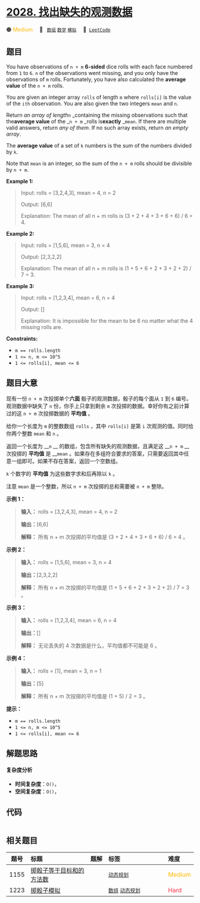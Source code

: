 # [2028. 找出缺失的观测数据](https://leetcode.com/problems/find-missing-observations)

🟠 <font color=#ffb800>Medium</font>&emsp; 🔖&ensp; [`数组`](/leetcode-js/outline/tag/array.md) [`数学`](/leetcode-js/outline/tag/math.md) [`模拟`](/leetcode-js/outline/tag/simulation.md)&emsp; 🔗&ensp;[`LeetCode`](https://leetcode.com/problems/find-missing-observations)

## 题目

You have observations of `n + m` **6-sided** dice rolls with each face
numbered from `1` to `6`. `n` of the observations went missing, and you only
have the observations of `m` rolls. Fortunately, you have also calculated the
**average value** of the `n + m` rolls.

You are given an integer array `rolls` of length `m` where `rolls[i]` is the
value of the `ith` observation. You are also given the two integers `mean` and
`n`.

Return _an array of length_`n` _containing the missing observations such that
the**average value** of the _`n + m` _rolls is**exactly** _`mean`. If there
are multiple valid answers, return _any of them_. If no such array exists,
return _an empty array_.

The **average value** of a set of `k` numbers is the sum of the numbers
divided by `k`.

Note that `mean` is an integer, so the sum of the `n + m` rolls should be
divisible by `n + m`.



**Example 1:**

> Input: rolls = [3,2,4,3], mean = 4, n = 2
> 
> Output: [6,6]
> 
> Explanation: The mean of all n + m rolls is (3 + 2 + 4 + 3 + 6 + 6) / 6 = 4.

**Example 2:**

> Input: rolls = [1,5,6], mean = 3, n = 4
> 
> Output: [2,3,2,2]
> 
> Explanation: The mean of all n + m rolls is (1 + 5 + 6 + 2 + 3 + 2 + 2) / 7 = 3.

**Example 3:**

> Input: rolls = [1,2,3,4], mean = 6, n = 4
> 
> Output: []
> 
> Explanation: It is impossible for the mean to be 6 no matter what the 4 missing rolls are.

**Constraints:**

  * `m == rolls.length`
  * `1 <= n, m <= 10^5`
  * `1 <= rolls[i], mean <= 6`


## 题目大意

现有一份 `n + m` 次投掷单个**六面** 骰子的观测数据，骰子的每个面从 `1` 到 `6` 编号。观测数据中缺失了 `n` 份，你手上只拿到剩余
`m` 次投掷的数据。幸好你有之前计算过的这 `n + m` 次投掷数据的 **平均值** 。

给你一个长度为 `m` 的整数数组 `rolls` ，其中 `rolls[i]` 是第 `i` 次观测的值。同时给你两个整数 `mean` 和 `n` 。

返回一个长度为 __`n` __ 的数组，包含所有缺失的观测数据，且满足这 __`n + m` __ 次投掷的 **平均值** 是 __`mean`
。如果存在多组符合要求的答案，只需要返回其中任意一组即可。如果不存在答案，返回一个空数组。

`k` 个数字的 **平均值** 为这些数字求和后再除以 `k` 。

注意 `mean` 是一个整数，所以 `n + m` 次投掷的总和需要被 `n + m` 整除。



**示例 1：**

> 
> 
> 
> 
> 
> **输入：** rolls = [3,2,4,3], mean = 4, n = 2
> 
> **输出：**[6,6]
> 
> **解释：** 所有 n + m 次投掷的平均值是 (3 + 2 + 4 + 3 + 6 + 6) / 6 = 4 。
> 
> 

**示例 2：**

> 
> 
> 
> 
> 
> **输入：** rolls = [1,5,6], mean = 3, n = 4
> 
> **输出：**[2,3,2,2]
> 
> **解释：** 所有 n + m 次投掷的平均值是 (1 + 5 + 6 + 2 + 3 + 2 + 2) / 7 = 3 。
> 
> 

**示例 3：**

> 
> 
> 
> 
> 
> **输入：** rolls = [1,2,3,4], mean = 6, n = 4
> 
> **输出：**[]
> 
> **解释：** 无论丢失的 4 次数据是什么，平均值都不可能是 6 。
> 
> 

**示例 4：**

> 
> 
> 
> 
> 
> **输入：** rolls = [1], mean = 3, n = 1
> 
> **输出：**[5]
> 
> **解释：** 所有 n + m 次投掷的平均值是 (1 + 5) / 2 = 3 。
> 
> 



**提示：**

  * `m == rolls.length`
  * `1 <= n, m <= 10^5`
  * `1 <= rolls[i], mean <= 6`


## 解题思路

#### 复杂度分析

- **时间复杂度**：`O()`，
- **空间复杂度**：`O()`，

## 代码

```javascript

```

## 相关题目

<!-- prettier-ignore -->
| 题号 | 标题 | 题解 | 标签 | 难度 |
| :------: | :------ | :------: | :------ | :------ |
| 1155 | [掷骰子等于目标和的方法数](https://leetcode.com/problems/number-of-dice-rolls-with-target-sum) |  |  [`动态规划`](/leetcode-js/outline/tag/dynamic-programming.md) | <font color=#ffb800>Medium</font> |
| 1223 | [掷骰子模拟](https://leetcode.com/problems/dice-roll-simulation) |  |  [`数组`](/leetcode-js/outline/tag/array.md) [`动态规划`](/leetcode-js/outline/tag/dynamic-programming.md) | <font color=#ff334b>Hard</font> |

<style>
.blue {
    background-color: #096dd9;
    padding: 0.25rem 0.5rem;
    margin: 0;
    font-size: 0.85em;
    border-radius: 3px;
    color: white;
    font-weight: 500;
}
table th:first-of-type { width: 10%; }
table th:nth-of-type(2) { width: 35%; }
table th:nth-of-type(3) { width: 10%; }
table th:nth-of-type(4) { width: 35%; }
table th:nth-of-type(5) { width: 10%; }
</style>
